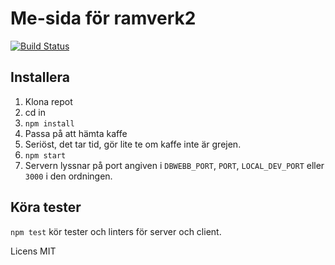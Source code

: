 # Me-sida för ramverk2
[![Build Status](https://travis-ci.org/litemerafrukt/ramverk2.svg?branch=master)](https://travis-ci.org/litemerafrukt/ramverk2)

## Installera
1. Klona repot
2. cd in
3. `npm install`
4. Passa på att hämta kaffe
5. Seriöst, det tar tid, gör lite te om kaffe inte är grejen.
6. `npm start`
7. Servern lyssnar på port angiven i `DBWEBB_PORT`, `PORT`, `LOCAL_DEV_PORT` eller `3000` i den ordningen.

## Köra tester
`npm test` kör tester och linters för server och client.

Licens MIT
